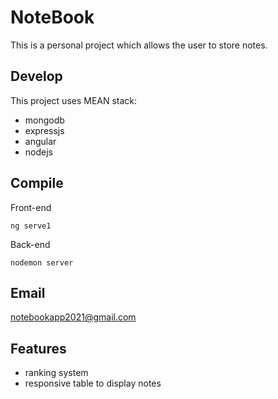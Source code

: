 # NoteBook
This is a personal project which allows the user to store notes. 

## Develop
This project uses MEAN stack:
- mongodb
- expressjs
- angular
- nodejs

## Compile
Front-end
```npm
ng serve1
```

Back-end
```npm
nodemon server
```

## Email
notebookapp2021@gmail.com

## Features
- ranking system
- responsive table to display notes




